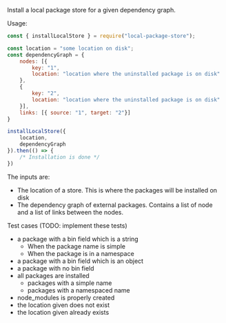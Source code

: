 Install a local package store for a given dependency graph.

Usage:
```javascript
const { installLocalStore } = require("local-package-store");

const location = "some location on disk";
const dependencyGraph = {
    nodes: [{
        key: "1",
        location: "location where the uninstalled package is on disk"
    },
    {
        key: "2",
        location: "location where the uninstalled package is on disk"
    }],
    links: [{ source: "1", target: "2"}]
}

installLocalStore({
    location,
    dependencyGraph
}).then(() => {
    /* Installation is done */
})
```

The inputs are:
- The location of a store. This is where the packages will be installed on disk
- The dependency graph of external packages. Contains a list of node and a list of links between the nodes.


Test cases (TODO: implement these tests)

- a package with a bin field which is a string
     - When the package name is simple
     - When the package is in a namespace
- a package with a bin field which is an object
- a package with no bin field
- all packages are installed
     - packages with a simple name
     - packages with a namespaced name
- node_modules is properly created
- the location given does not exist
- the location given already exists